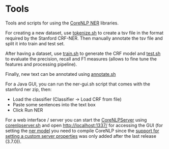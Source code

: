 # Tools

Tools and scripts for using the [CoreNLP NER](http://nlp.stanford.edu/software/CRF-NER.html) libraries.

For creating a new dataset, use [tokenize.sh](tokenize.sh) to create a tsv file in the format required by the Stanford CRF-NER. Then manually annotate the tsv file and split it into train and test set.

After having a dataset, use [train.sh](train.sh) to generate the CRF model and [test.sh](test.sh) to evaluate the precision, recall and F1 measures (allows to fine tune the features and processing pipeline).

Finally, new text can be annotated using [annotate.sh](annotate.sh)

For a Java GUI, you can run the ner-gui.sh script that comes with the stanford ner zip, then:

- Load the classifier (Classifier -> Load CRF from file)
- Paste some sentences into the text box
- Click Run NER


For a web interface / server you can start the [CoreNLPServer](http://stanfordnlp.github.io/CoreNLP/corenlp-server.html) using [corenlpserver.sh](corenlpserver.sh) and open [http://localhost:1337/](http://localhost:1337/) for accessing the GUI (for setting the [ner model](http://stanfordnlp.github.io/CoreNLP/ner.html) you need to compile CoreNLP since the [support for setting a custom server properties](https://github.com/stanfordnlp/CoreNLP/commit/2e4c4dc48ab8a34f6696757a5351a48412f66d61) was only added after the last release (3.7.0)).
